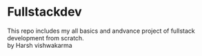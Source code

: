 # Fullstackdev
This  repo includes my all basics and andvance project of fullstack development from scratch.
<br>
by Harsh vishwakarma